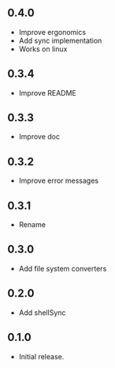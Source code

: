 ## 0.4.0

- Improve ergonomics
- Add sync implementation
- Works on linux

## 0.3.4

- Improve README

## 0.3.3

- Improve doc

## 0.3.2

- Improve error messages

## 0.3.1

- Rename

## 0.3.0

- Add file system converters

## 0.2.0

- Add shellSync

## 0.1.0

- Initial release.
